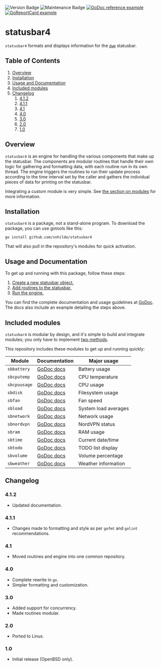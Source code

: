 ![Version Badge](https://img.shields.io/badge/Version-4.1.1-informational)
![Maintenance Badge](https://img.shields.io/badge/Maintained-yes-success)
[![GoDoc reference example](https://img.shields.io/badge/godoc-reference-blue.svg)](https://godoc.org/github.com/snhilde/statusbar4)
[![GoReportCard example](https://goreportcard.com/badge/github.com/snhilde/statusbar4)](https://goreportcard.com/report/github.com/snhilde/statusbar4)


# statusbar4
`statusbar4` formats and displays information for the [`dwm`](https://dwm.suckless.org/) statusbar.


## Table of Contents
1. [Overview](#overview)
1. [Installation](#installation)
1. [Usage and Documentation](#usage-and-documentation)
1. [Included modules](#included-modules)
1. [Changelog](#changelog)
	1. [4.1.2](#412)
	1. [4.1.1](#411)
	1. [4.1](#41)
	1. [4.0](#40)
	1. [3.0](#30)
	1. [2.0](#20)
	1. [1.0](#10)


## Overview
`statusbar4` is an engine for handling the various components that make up the statusbar. The components are modular routines that handle their own logic for gathering and formatting data, with each routine run in its own thread. The engine triggers the routines to run their update process according to the time interval set by the caller and gathers the individual pieces of data for printing on the statusbar.

Integrating a custom module is very simple. See [the section on modules](#included-modules) for more information.


## Installation
`statusbar4` is a package, not a stand-alone program. To download the package, you can use gotools like this:
```
go install github.com/snhilde/statusbar4
```
That will also pull in the repository's modules for quick activation.


## Usage and Documentation
To get up and running with this package, follow these steps:
1. [Create a new statusbar object.](https://godoc.org/github.com/snhilde/statusbar4#New)
1. [Add routines to the statusbar.](https://godoc.org/github.com/snhilde/statusbar4#Statusbar.Append)
1. [Run the engine.](https://godoc.org/github.com/snhilde/statusbar4#Statusbar.Run)

You can find the complete documentation and usage guidelines at [GoDoc](https://godoc.org/github.com/snhilde/statusbar4). The docs also include an example detailing the steps above.


## Included modules
`statusbar4` is modular by design, and it's simple to build and integrate modules; you only have to implement [two methods](https://godoc.org/github.com/snhilde/statusbar4#RoutineHandler).

This repository includes these modules to get up and running quickly:

| Module       | Documentation                                                            | Major usage          |
| ------------ | ------------------------------------------------------------------------ | -------------------- |
| `sbbattery`  | [GoDoc docs](https://godoc.org/github.com/snhilde/statusbar4/sbbattery)  | Battery usage        |
| `sbcputemp`  | [GoDoc docs](https://godoc.org/github.com/snhilde/statusbar4/sbcputemp)  | CPU temperature      |
| `sbcpuusage` | [GoDoc docs](https://godoc.org/github.com/snhilde/statusbar4/sbcpuusage) | CPU usage            |
| `sbdisk`     | [GoDoc docs](https://godoc.org/github.com/snhilde/statusbar4/sbdisk)     | Filesystem usage     |
| `sbfan`      | [GoDoc docs](https://godoc.org/github.com/snhilde/statusbar4/sbfan)      | Fan speed            |
| `sbload`     | [GoDoc docs](https://godoc.org/github.com/snhilde/statusbar4/sbload)     | System load averages |
| `sbnetwork`  | [GoDoc docs](https://godoc.org/github.com/snhilde/statusbar4/sbnetwork)  | Network usage        |
| `sbnordvpn`  | [GoDoc docs](https://godoc.org/github.com/snhilde/statusbar4/sbnordvpn)  | NordVPN status       |
| `sbram`      | [GoDoc docs](https://godoc.org/github.com/snhilde/statusbar4/sbram)      | RAM usage            |
| `sbtime`     | [GoDoc docs](https://godoc.org/github.com/snhilde/statusbar4/sbtime)     | Current date/time    |
| `sbtodo`     | [GoDoc docs](https://godoc.org/github.com/snhilde/statusbar4/sbtodo)     | TODO list display    |
| `sbvolume`   | [GoDoc docs](https://godoc.org/github.com/snhilde/statusbar4/sbvolume)   | Volume percentage    |
| `sbweather`  | [GoDoc docs](https://godoc.org/github.com/snhilde/statusbar4/sbweather)  | Weather information  |


## Changelog
### 4.1.2
* Updated documentation.

### 4.1.1
* Changes made to formatting and style as per `gofmt` and `golint` recommendations.

### 4.1
* Moved routines and engine into one common repository.

### 4.0
* Complete rewrite in `go`.
* Simpler formatting and customization.

### 3.0
* Added support for concurrency.
* Made routines modular.

### 2.0
* Ported to Linux.

### 1.0
* Initial release (OpenBSD only).
